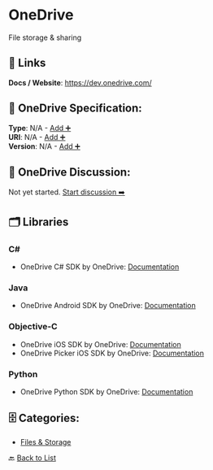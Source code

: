 # OneDrive

File storage & sharing

##  🔗 Links
**Docs / Website**: https://dev.onedrive.com/

## 🧬 OneDrive Specification:
**Type**: N/A - [Add ➕](https://github.com/apis-list/apis-list/edit/main/apis.yaml#L13803)  
**URI**: N/A - [Add ➕](https://github.com/apis-list/apis-list/edit/main/apis.yaml#L13803)  
**Version**: N/A - [Add ➕](https://github.com/apis-list/apis-list/edit/main/apis.yaml#L13803)

## 💬 OneDrive Discussion:
Not yet started. [Start discussion ➡️](https://github.com/apis-list/apis-list/discussions/new)

## 🗂️ Libraries
### C#
- OneDrive C# SDK by OneDrive: [Documentation](https://github.com/OneDrive/onedrive-sdk-csharp)
### Java
- OneDrive Android SDK by OneDrive: [Documentation](https://github.com/OneDrive/onedrive-sdk-android)
### Objective-C
- OneDrive iOS SDK by OneDrive: [Documentation](https://github.com/OneDrive/onedrive-sdk-ios)
- OneDrive Picker iOS SDK by OneDrive: [Documentation](https://dev.onedrive.com/sdks.htm)
### Python
- OneDrive Python SDK by OneDrive: [Documentation](https://github.com/OneDrive/onedrive-sdk-python)


## 🗄️ Categories:
- [Files & Storage](https://github.com/apis-list/apis-list#files--storage-)

🔙  [Back to List](https://github.com/apis-list/apis-list)
